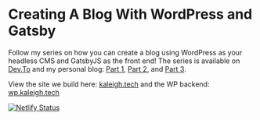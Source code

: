 # Creating A Blog With WordPress and Gatsby

Follow my series on how you can create a blog using WordPress as your headless CMS and GatsbyJS as the front end!
The series is available on [Dev.To](https://dev.to/kaleigh/series/8220) and my personal blog: [Part 1](https://kaleigh.dev/blog/wordpress-gatsby-part-1), [Part 2](https://kaleigh.dev/blog/wordpress-gatsby-part-2), and [Part 3](https://kaleigh.dev/blog/wordpress-gatsby-part-3).

View the site we build here: [kaleigh.tech](https://kaleigh.tech/) and the WP backend: [wp.kaleigh.tech](https://wp.kaleigh.tech/)

[![Netlify Status](https://api.netlify.com/api/v1/badges/0149b059-a599-4da2-b595-acc319446746/deploy-status)](https://app.netlify.com/sites/kaleigh-tech-tutorial/deploys)
